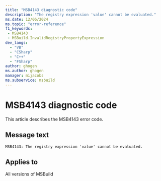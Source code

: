 ```yaml
---
title: "MSB4143 diagnostic code"
description: "The registry expression 'value' cannot be evaluated."
ms.date: 12/06/2024
ms.topic: "error-reference"
f1_keywords:
 - MSB4143
 - MSBuild.InvalidRegistryPropertyExpression
dev_langs:
  - "VB"
  - "CSharp"
  - "C++"
  - "FSharp"
author: ghogen
ms.author: ghogen
manager: mijacobs
ms.subservice: msbuild
---
```


# MSB4143 diagnostic code

<!-- :::ErrorDefinitionDescription::: -->
<!-- :::editable-content name="introDescription"::: -->
This article describes the MSB4143 error code.
<!-- :::editable-content-end::: -->

## Message text

`MSB4143: The registry expression 'value' cannot be evaluated.`

<!-- :::editable-content name="postOutputDescription"::: -->
<!--
{StrBegin="MSB4143: "}
      UE: This message is shown when the user attempts to provide an expression like "$(Registry:HKEY_LOCAL_MACHINE\Software\Vendor\Tools@TaskLocation)"
      LOCALIZATION: "{0}" is the expression that was bad. "{1}" is a message from an FX exception that describes why the expression is bad.
-->
<!-- :::editable-content-end::: -->
<!-- :::ErrorDefinitionDescription-end::: -->

## Applies to

All versions of MSBuild

